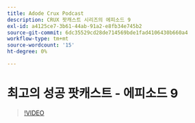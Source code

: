 ```yaml
---
title: Adode Crux Podcast
description: CRUX 팟캐스트 시리즈의 에피소드 9
exl-id: a4125ce7-3b61-44ab-91a2-e8fb34e745b2
source-git-commit: 6dc35529cd28de714569bde1fad4106430b660a4
workflow-type: tm+mt
source-wordcount: '15'
ht-degree: 0%

---
```


# 최고의 성공 팟캐스트 - 에피소드 9

>[!VIDEO](https://video.tv.adobe.com/v/3429770?quality=12learn=on)
